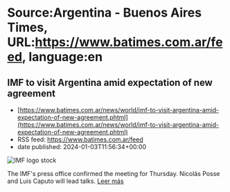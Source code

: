 # Source:Argentina - Buenos Aires Times, URL:https://www.batimes.com.ar/feed, language:en

## IMF to visit Argentina amid expectation of new agreement
 - [https://www.batimes.com.ar/news/world/imf-to-visit-argentina-amid-expectation-of-new-agreement.phtml](https://www.batimes.com.ar/news/world/imf-to-visit-argentina-amid-expectation-of-new-agreement.phtml)
 - RSS feed: https://www.batimes.com.ar/feed
 - date published: 2024-01-03T11:56:34+00:00

<p><img alt="IMF logo stock" src="https://fotos.perfil.com/2023/08/07/trim/540/304/imf-logo-stock-1625851.jpg" /></p>The IMF's press office confirmed the meeting for Thursday. Nicolás Posse and Luis Caputo will lead talks. <a href="https://www.batimes.com.ar/news/world/imf-to-visit-argentina-amid-expectation-of-new-agreement.phtml">Leer más</a>

